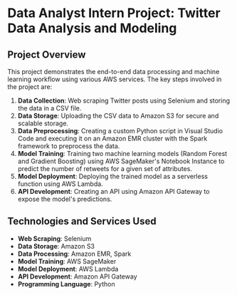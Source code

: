 # Data Analyst Intern Project: Twitter Data Analysis and Modeling

## Project Overview
This project demonstrates the end-to-end data processing and machine learning workflow using various AWS services. The key steps involved in the project are:

1. **Data Collection**: Web scraping Twitter posts using Selenium and storing the data in a CSV file.
2. **Data Storage**: Uploading the CSV data to Amazon S3 for secure and scalable storage.
3. **Data Preprocessing**: Creating a custom Python script in Visual Studio Code and executing it on an Amazon EMR cluster with the Spark framework to preprocess the data.
4. **Model Training**: Training two machine learning models (Random Forest and Gradient Boosting) using AWS SageMaker's Notebook Instance to predict the number of retweets for a given set of attributes.
5. **Model Deployment**: Deploying the trained model as a serverless function using AWS Lambda.
6. **API Development**: Creating an API using Amazon API Gateway to expose the model's predictions.

## Technologies and Services Used
- **Web Scraping**: Selenium
- **Data Storage**: Amazon S3
- **Data Processing**: Amazon EMR, Spark
- **Model Training**: AWS SageMaker
- **Model Deployment**: AWS Lambda
- **API Development**: Amazon API Gateway
- **Programming Language**: Python

